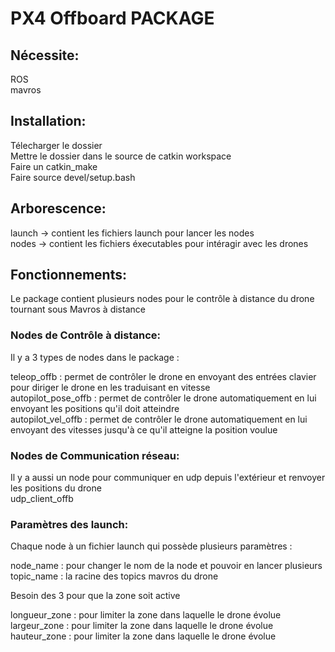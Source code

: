 # PX4 Offboard PACKAGE

## Nécessite:

ROS  
mavros

## Installation:

Télecharger le dossier  
Mettre le dossier dans le source de catkin workspace  
Faire un catkin_make  
Faire source devel/setup.bash

## Arborescence:

launch -> contient les fichiers launch pour lancer les nodes  
nodes -> contient les fichiers éxecutables pour intéragir avec les drones

## Fonctionnements:

Le package contient plusieurs nodes pour le contrôle à distance du drone tournant sous Mavros à distance

### Nodes de Contrôle à distance:

Il y a 3 types de nodes dans le package :  

teleop_offb : permet de contrôler le drone en envoyant des entrées clavier pour diriger le drone en les traduisant en vitesse  
autopilot_pose_offb : permet de contrôler le drone automatiquement en lui envoyant les positions qu'il doit atteindre  
autopilot_vel_offb :  permet de contrôler le drone automatiquement en lui envoyant des vitesses jusqu'à ce qu'il atteigne la position voulue

### Nodes de Communication réseau:

Il y a aussi un node pour communiquer en udp depuis l'extérieur et renvoyer les positions du drone  
udp_client_offb  

### Paramètres des launch:

Chaque node à un fichier launch qui possède plusieurs paramètres :  

node_name : pour changer le nom de la node et pouvoir en lancer plusieurs  
topic_name : la racine des topics mavros du drone  

Besoin des 3 pour que la zone soit active  

longueur_zone : pour limiter la zone dans laquelle le drone évolue  
largeur_zone : pour limiter la zone dans laquelle le drone évolue  
hauteur_zone : pour limiter la zone dans laquelle le drone évolue  